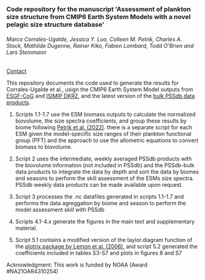 ### <div style="clear: both;">  <font size= “1”>Code repository for the manuscript 'Assessment of plankton size structure from CMIP6 Earth System Models with a novel pelagic size structure database'</font></div>  
###### Marco Corrales-Ugalde, Jessica Y. Luo, Colleen M. Petrik, Charles A. Stock, Mathilde Dugenne, Rainer Kiko, Fabien Lombard, Todd O'Brien and Lars Stemmann
<a href="mailto:mcugalde88@gmail.com">Contact</a>


This repository documents the code used to generate the results for Corrales-Ugalde et al., usign the CMIP6 Earth System Model outputs from [ESGF-CoG](https://esgfnode.llnl.gov/search/cmip6/ "") and [ISIMIP DKRZ](https://www.isimip.org/dashboard/accessing-isimip-data-dkrz-server/ ""), and the  latest version of the [bulk PSSdb data products](https://zenodo.org/records/11050013 ""). 


1. Scripts 1.1-1.7 use the ESM biomass outputs to calculate the normalized biovolume, the size spectra coefficients, and group these results by biome following [Petrik et al. (2022)](https://agupubs.onlinelibrary.wiley.com/doi/full/10.1029/2022GB007367 "").
there is a separate script for each ESM given the model-specific size ranges of their plankton functional group (PFT) and the approach to use the allometric equations to convert biomass to biovolume.

2. Script 2 uses the intermediate, weekly averaged PSSdb products with the biovolume information (not included in PSSdb) and the PSSdb-bulk data products to integrate the data by depth and sort the data by biomes and seasons to perform the skill assessment of the ESMs size spectra.
PSSdb weekly data products can be made available upon request.

3. Script 3 processes the .nc datafiles generated in scripts 1.1-1.7 and performs the data agreggation by biome and season to perform the model assessment skill with PSSdb

4. Scripts 4.1-4.x generate the figures in the main text and supplementary material. 

5. Script 5.1 contains a modified version of the taylor.diagram function of the [plotrix package by Lemon et al. (2006)](https://cran.r-project.org/web/packages/plotrix/index.html ""), and script 5.2 generated the coefficients included in tables S3-S7 and plots in figures 8 and S7




Acknowledgment: This work is funded by NOAA (Award #NA21OAR4310254)
